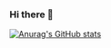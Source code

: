 ### Hi there 👋
[![Anurag's GitHub stats](https://github-readme-stats.vercel.app/api?username=yifangtan)](https://github.com/anuraghazra/github-readme-stats)
<!--
**yifangtan/yifangtan** is a ✨ _special_ ✨ repository because its `README.md` (this file) appears on your GitHub profile.

Here are some ideas to get you started:

- 🔭 I’m currently working on ...
- 🌱 I’m currently learning ...
- 👯 I’m looking to collaborate on ...
- 🤔 I’m looking for help with ...
- 💬 Ask me about ...
- 📫 How to reach me: ...
- 😄 Pronouns: ...
- ⚡ Fun fact: ...
-->
